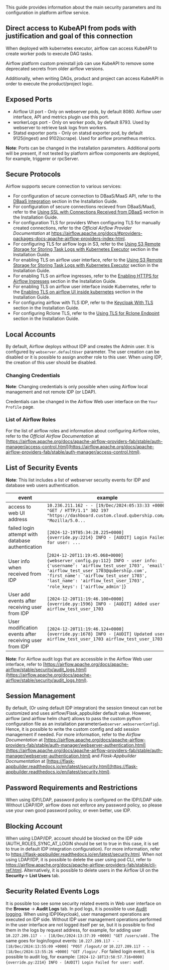 This guide provides information about the main security parameters and its configuration in platform airflow service.

## Direct access to KubeAPI from pods with justification and goal of this connection

When deployed with kubernetes executor, airflow can access KubeAPI to create worker pods to execute DAG tasks.

Airflow platform custom preinstall job can use KubeAPI to remove some deprecated secrets from older airflow versions.

Additionally, when writing DAGs, product and project can access KubeAPI in order to execute the product/project logic.

## Exposed Ports

* Airflow UI port - Only on webserver pods, by default 8080. Airflow user interface, API and metrics plugin use this port.
* workerLogs port - Only on worker pods, by default 8793. Used by webserver to retrieve task logs from workers.
* Statsd exporter ports - Only on statsd exporter pod, by default 9125(ingest) and 9102(scrape). Used for airflow prometheus metrics.

**Note**: Ports can be changed in the installation parameters. Additional ports will be present, if not tested by platform airflow components are deployed, for example, triggerer or rpcServer.

## Secure Protocols

Airflow supports secure connection to various services:
* For configuration of secure connection to DBaaS/MaaS API, refer to the [DBaaS Integration](/docs/public/installation.md#dbaas-integration) section in the Installation Guide.
* For configuration of secure connections recieved from DBaaS/MaaS, refer to the [Using SSL with Connections Received from DBaaS](/docs/public/installation.md#using-ssl-with-connections-received-from-dbaas) section in the Installation Guide.
* For configuration TLS for providers
When configuring TLS for manually created connections, refer to the _Official Airflow Provider Documentation_ at https://airflow.apache.org/docs/#providers-packages-docs-apache-airflow-providers-index-html.
* For configuring TLS for airflow logs in S3, refer to the [Using S3 Remote Storage for Storing Task Logs with Kubernetes Executor](/docs/public/installation.md#using-s3-remote-storage-for-storing-task-logs-with-kubernetes-executor) section in the Installation Guide.
* For enabling TLS on airflow user interface, refer to the [Using S3 Remote Storage for Storing Task Logs with Kubernetes Executor](/docs/public/installation.md#using-s3-remote-storage-for-storing-task-logs-with-kubernetes-executor) section in the Installation Guide.
* For enabling TLS on airflow ingresses, refer to the [Enabling HTTPS for Airflow Ingresses](/docs/public/installation.md#enabling-https-for-airflow-ingresses) section in the Installation Guide.
* For enabling TLS on airflow user interface inside Kubernetes, refer to the [Enabling TLS on airflow UI inside kubernetes](/docs/public/installation.md#enabling-tls-on-airflow-ui-inside-kubernetes) section in the Installation Guide.
* For configuring airflow with TLS IDP, refer to the [Keycloak With TLS](/docs/public/installation.md#keycloak-with-tls) section in the Installation Guide.
* For configuring Rclone TLS, refer to the [Using TLS for Rclone Endpoint](/docs/public/installation.md#using-tls-for-rclone-endpoint)  section in the Installation Guide.

## Local Accounts

By default, Airflow deploys without IDP and creates the Admin user. It is configured by `webserver.defaultUser` parameter. The user creation can be disabled or it is possible to assign another role to this user. When using IDP, the creation of this user should be disabled.

### Changing Credentials

**Note**: Changing credentials is only possible when using Airflow local management and not remote IDP (or LDAP).

Credentials can be changed in the Airflow Web user interface on the `Your Profile` page.

### List of Airflow Roles

For the list of airflow roles and information about configuring Airflow roles, refer to the _Official Airflow Documentation_ at [https://airflow.apache.org/docs/apache-airflow-providers-fab/stable/auth-manager/access-control.html](https://airflow.apache.org/docs/apache-airflow-providers-fab/stable/auth-manager/access-control.html).

## List of Security Events

**Note**: This list includes a list of webserver security events for IDP and database web users authentication.

| event | example |
|---|---|
|access to web UI address|`10.236.211.162 - - [19/Dec/2024:05:33:33 +0000] "GET / HTTP/1.1" 302 197 "https://dashboard.custom.cloud.qubership.com/" "Mozilla/5.0...`|
|failed login attempt with database authentication|`[2024-12-19T05:34:28.225+0000] {override.py:2214} INFO - [AUDIT] Login Failed for user: ...`|
|User info when received from IDP|[`2024-12-20T11:19:45.068+0000] {webserver_config.py:112} INFO - user info: {'username': 'airflow_test_user_1703', 'email': 'airflow_test_user_1703@qubership.com', 'first_name': 'airflow_test_user_1703', 'last_name': 'airflow_test_user_1703', 'role_keys': ['airflow_admin']`}|
|User add events after receiving user from IDP |`[2024-12-20T11:19:46.100+0000] {override.py:1596} INFO - [AUDIT] Added user airflow_test_user_1703`|
|User modification events after receiving user from IDP |`[2024-12-20T11:19:46.124+0000] {override.py:1678} INFO - [AUDIT] Updated user airflow_test_user_1703 airflow_test_user_1703`|

**Note**: For Airflow audit logs that are accessible in the Airflow Web user interface, refer to [https://airflow.apache.org/docs/apache-airflow/stable/security/audit_logs.html](https://airflow.apache.org/docs/apache-airflow/stable/security/audit_logs.html).

## Session Management

By default, (Or using default IDP integration) the session timeout can not be customized and uses airflow/Flask_appbuilder default value. However, airflow (and airflow helm chart) allows to pass the custom python configuration file as an installation parameter(`webserver.webserverConfig`). Hence, it is possible to write the custom comfig and add session management if needed. For more information, refer to the _Airflow Documentation_ at [https://airflow.apache.org/docs/apache-airflow-providers-fab/stable/auth-manager/webserver-authentication.html](https://airflow.apache.org/docs/apache-airflow-providers-fab/stable/auth-manager/webserver-authentication.html) and _Flask-Appbuilder Docnumentation_ at [https://flask-appbuilder.readthedocs.io/en/latest/security.html](https://flask-appbuilder.readthedocs.io/en/latest/security.html).

## Password Requirements and Restrictions

When using IDP/LDAP, password policy is configured on the IDP/LDAP side. Without LDAP/IDP, airflow does not enforce any password policy, so please use your own good password policy, or even better, use IDP.

## Blocking Account

When using LDAP/IDP, account should be blocked on the IDP side (AUTH_ROLES_SYNC_AT_LOGIN should be set to true in this case, it is set to true in default IDP integration configuration). For more information, refer to https://flask-appbuilder.readthedocs.io/en/latest/security.html. When not using LDAP/IDP, it is possible to delete the user using pod CLI, refer to https://airflow.apache.org/docs/apache-airflow-providers-fab/stable/cli-ref.html. Alternatively, it is possible to delete users in the Airflow UI on the **Security**-> **List Users** tab.

## Security Related Events Logs

It is possible too see some security related events in Web user interface on the **Browse** -> **Audit Logs** tab. In pod logs, it is possible to use [Audit logging](/docs/public/installation.md#audit-logs). When using IDP(Keycloak), user management operations are executed on IDP side. Without IDP user management operations performed in the user interface are not logged itself per se, but it is possible to find them in the logs by request address, for example, for adding user `10.227.209.117 - - [18/Dec/2024:13:37:39 +0000] "GET /users/add` . The same goes for login/logout events: `10.227.209.117 - - [18/Dec/2024:13:55:09 +0000] "POST /logout/` or `10.227.209.117 - - [18/Dec/2024:13:55:26 +0000] "GET /login/` . For failed login event, it is possible to audit log, for example: `[2024-12-18T13:58:57.716+0000] {override.py:2214} INFO - [AUDIT] Login Failed for user: wsdf`.
